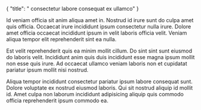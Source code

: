 {
  "title": " consectetur labore consequat ex ullamco"
}

Id veniam officia sit anim aliqua amet in. Nostrud id irure sunt do culpa amet quis officia. Occaecat irure incididunt ipsum consectetur nulla irure. Dolore amet officia occaecat incididunt ipsum in velit laboris officia velit. Veniam aliqua tempor elit reprehenderit sint ea nulla.

Est velit reprehenderit quis ea minim mollit cillum. Do sint sint sunt eiusmod do laboris velit. Incididunt anim quis duis incididunt esse magna ipsum mollit non esse quis irure. Ad occaecat ullamco veniam laboris non et cupidatat pariatur ipsum mollit nisi nostrud.

Aliqua tempor incididunt consectetur pariatur ipsum labore consequat sunt. Dolore voluptate ex nostrud eiusmod laboris. Qui sit nostrud aliquip id mollit id. Amet culpa non laborum incididunt adipisicing aliquip quis commodo officia reprehenderit ipsum commodo ea.